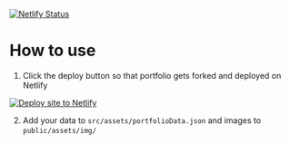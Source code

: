 [![Netlify Status](https://api.netlify.com/api/v1/badges/032b7081-39c5-478a-814c-a618d95aa6a3/deploy-status)](https://app.netlify.com/sites/happyport/deploys)

# How to use
1. Click the deploy button so that portfolio gets forked and deployed on Netlify

[![Deploy site to Netlify](https://www.netlify.com/img/deploy/button.svg)](https://app.netlify.com/start/deploy?repository=https://github.com/jasius/happyport)

2. Add your data to `src/assets/portfolioData.json` and images to `public/assets/img/`
